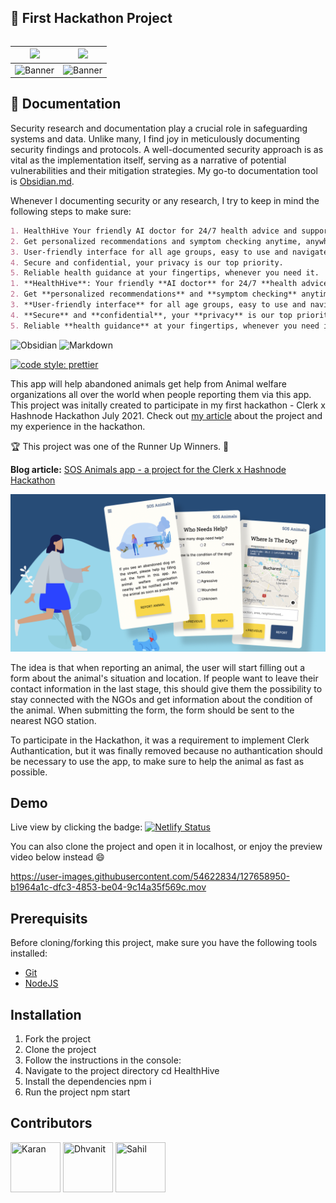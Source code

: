 ## 📃 First Hackathon Project 
<table border="0" cellspacing="0" cellpadding="0">
  <tr>
  </tr>
</table>

| ![](http://github-profile-summary-cards.vercel.app/api/cards/profile-details?username=IncredibleKaran&theme=github_dark) | ![](http://github-profile-summary-cards.vercel.app/api/cards/productive-time?username=IncredibleKaran&theme=github_dark) |
| :-: | :-: |
![Banner](https://i.pinimg.com/originals/44/0f/fb/440ffbd5c0ffe14a296f7c99a5242ef0.gif) | ![Banner](https://pa1.aminoapps.com/6914/0b02b8eea6844d7ed54ba76f9dca9f9985605247r1-256-256_hq.gif)

## 📃 Documentation

Security research and documentation play a crucial role in safeguarding systems and data. Unlike many, I find joy in meticulously documenting security findings and protocols. A well-documented security approach is as vital as the implementation itself, serving as a narrative of potential vulnerabilities and their mitigation strategies. My go-to documentation tool is <a href="https://obsidian.md/" target="_blank">Obsidian.md</a>.

Whenever I documenting security or any research, I try to keep in mind the following steps to make sure:







```markdown
1. HealthHive Your friendly AI doctor for 24/7 health advice and support.
2. Get personalized recommendations and symptom checking anytime, anywhere.
3. User-friendly interface for all age groups, easy to use and navigate.
4. Secure and confidential, your privacy is our top priority.
5. Reliable health guidance at your fingertips, whenever you need it.
1. **HealthHive**: Your friendly **AI doctor** for 24/7 **health advice** and **support**.
2. Get **personalized recommendations** and **symptom checking** anytime, anywhere.
3. **User-friendly interface** for all age groups, easy to use and navigate.
4. **Secure** and **confidential**, your **privacy** is our top priority.
5. Reliable **health guidance** at your fingertips, whenever you need it.
```

![Obsidian](https://img.shields.io/badge/-Obsidian-503D4D?style=flat&logo=obsidian&logoColor=#0078D6)
![Markdown](https://img.shields.io/badge/-Markdown-000000?style=flat&logo=markdown&logoColor=#000000)

[![code style: prettier](https://img.shields.io/badge/code_style-prettier-ff69b4.svg?style=flat-square)](https://github.com/prettier/prettier)

This app will help abandoned animals get help from Animal welfare organizations
all over the world when people reporting them via this app.
This project was initally created to participate in my first hackathon - Clerk
x Hashnode Hackathon July 2021. Check out [my article](https://yuridevat.hashnode.dev/sos-animals-hackathon-project)
about the project and my experience in the hackathon.

🏆 This project was one of the Runner Up Winners. 🥳

**Blog article:** [SOS Animals app - a project for the Clerk x Hashnode Hackathon](https://yuridevat.hashnode.dev/sos-animals-hackathon-project)

![Thumbnail](https://github.com/YuriDevAT/sos-animals/blob/main/public/thumbnail-sos.png)

The idea is that when reporting an animal, the user will start filling out a form
about the animal's situation and location.
If people want to leave their contact information in the last stage, this should
give them the possibility to stay connected with the NGOs and get information
about the condition of the animal.
When submitting the form, the form should be sent to the nearest NGO station.

To participate in the Hackathon, it was a requirement to implement Clerk
Authantication, but it was finally removed because no authantication should be
necessary to use the app, to make sure to help the animal as fast as possible.

## Demo

Live view by clicking the badge: [![Netlify Status](https://api.netlify.com/api/v1/badges/f9a7f8d3-58ca-44ed-a038-ae8d2efd31a5/deploy-status)](https://sos-animal.netlify.app/)

You can also clone the project and open it in localhost, or enjoy the preview
video below instead :smile:

https://user-images.githubusercontent.com/54622834/127658950-b1964a1c-dfc3-4853-be04-9c14a35f569c.mov

## Prerequisits

Before cloning/forking this project, make sure you have the following tools installed:

- [Git](https://git-scm.com/downloads)
- [NodeJS](https://nodejs.org/en/download/)

## Installation

1. Fork the project
2. Clone the project
3. Follow the instructions in the console:
4. Navigate to the project directory cd HealthHive
5. Install the dependencies npm i
6. Run the project npm start

## Contributors

[//]: contributor-faces

<a href="https://github.com/IncredibleKaran"><img src="https://avatars.githubusercontent.com/u/170717826?s=400&u=62dc466d54935f34ecc9f8d66f920d4c225bdd94&v=4" title="Karan" width="80" height="80"></a>
<a href="https://github.com/Dhvanitmonpara"><img src="https://avatars.githubusercontent.com/u/143581064?v=4" title="Dhvanit" width="80" height="80"></a>
<a href="https://github.com/Sahil-Gupta584"><img src="https://avatars.githubusercontent.com/u/134826929?v=4" title="Sahil" width="80" height="80"></a>

[//]: contributor-faces
